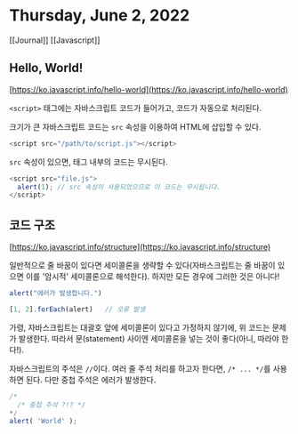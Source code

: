 # Thursday, June 2, 2022

[[Journal]]
[[Javascript]]

## Hello, World!

[https://ko.javascript.info/hello-world](https://ko.javascript.info/hello-world)

`<script>` 태그에는 자바스크립트 코드가 들어가고, 코드가 자동으로 처리된다.

크기가 큰 자바스크립트 코드는 `src` 속성을 이용하여 HTML에 삽입할 수 있다.

```js
<script src="/path/to/script.js"></script>
```

`src` 속성이 있으면, 태그 내부의 코드는 무시된다.

```js
<script src="file.js">
  alert(1); // src 속성이 사용되었으므로 이 코드는 무시됩니다.
</script>
```

## 코드 구조

[https://ko.javascript.info/structure](https://ko.javascript.info/structure)

일반적으로 줄 바꿈이 있다면 세미콜론을 생략할 수 있다(자바스크립트는 줄 바꿈이 있으면 이를 '암시적' 세미콜론으로 해석한다). 하지만 모든 경우에 그러한 것은 아니다!

```js
alert("에러가 발생합니다.")

[1, 2].forEach(alert)   // 오류 발생
```

가령, 자바스크립트는 대괄호 앞에 세미콜론이 있다고 가정하지 않기에, 위 코드는 문제가 발생한다. 따라서 문(statement) 사이엔 세미콜론을 넣는 것이 좋다(아니, 따라야 한다!).

자바스크립트의 주석은 `//`이다. 여러 줄 주석 처리를 하고자 한다면, `/* ... */`를 사용하면 된다. 다만 중첩 주석은 에러가 발생한다.

```js
/*
  /* 중첩 주석 ?!? */
*/
alert( 'World' );
```